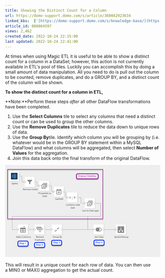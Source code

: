 ```yaml
---
title: Showing the Distinct Count for a Column
url: https://domo-support.domo.com/s/article/360042923634
linked_kbs:  ['[https://domo-support.domo.com/s/knowledge-base/](https://domo-support.domo.com/s/knowledge-base/)', '[https://domo-support.domo.com/s/](https://domo-support.domo.com/s/)', '[https://domo-support.domo.com/s/topic/0TO5w000000ZamzGAC](https://domo-support.domo.com/s/topic/0TO5w000000ZamzGAC)', '[https://domo-support.domo.com/s/topic/0TO5w000000ZaoJGAS](https://domo-support.domo.com/s/topic/0TO5w000000ZaoJGAS)', '[https://domo-support.domo.com/s/article/360042923634](https://domo-support.domo.com/s/article/360042923634)', '[https://domo-support.domo.com/s/topic/0TO5w000000ZaoJGAS/transformation-tips-and-tricks](https://domo-support.domo.com/s/topic/0TO5w000000ZaoJGAS/transformation-tips-and-tricks)', '[https://domo-support.domo.com/s/article/360043429933](https://domo-support.domo.com/s/article/360043429933)', '[https://domo-support.domo.com/s/article/360043429953](https://domo-support.domo.com/s/article/360043429953)', '[https://domo-support.domo.com/s/article/360042925494](https://domo-support.domo.com/s/article/360042925494)', '[https://domo-support.domo.com/s/article/360043429913](https://domo-support.domo.com/s/article/360043429913)', '[https://domo-support.domo.com/s/article/4408174643607](https://domo-support.domo.com/s/article/4408174643607)', '[https://domo-support.domo.com/s/login/](https://domo-support.domo.com/s/login/)']
article_id: 000004597
views: 2,462
created_date: 2022-10-24 22:15:00
last updated: 2022-10-24 22:41:00
---
```




At times when using Magic ETL it is useful to be able to show a distinct count for a column in a DataSet; however, this action is not currently available in ETL's pool of tiles. Luckily you can accomplish this by doing a small amount of data manipulation. All you need to do is pull out the column to be counted, remove duplicates, and do a GROUP BY, and a distinct count of the column will be shown.


**To show the distinct count for a column in ETL,**




 

**Note:**Perform these steps *after* all other DataFlow transformations have been completed.



1. Use the **Select Columns** tile to select any columns that need a distinct count or can be used to group the other columns.
2. Use the **Remove Duplicates** tile to reduce the data down to unique rows of data.
3. Use the **Group By**tile. Identify which column you will be grouping by (i.e. whatever would be in the GROUP BY statement within a MySQL DataFlow) and what columns will be aggregated, then select **Number of Values** for the aggregation.
4. Join this data back onto the final transform of the original DataFlow.  
   
   
![df_distinct_count.png](df_distinct_count.png)


This will result in a unique count for each row of data. You can then use a MIN() or MAX() aggregation to get the actual count. 

